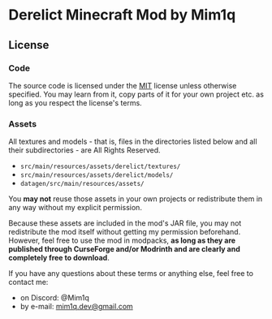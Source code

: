 # Derelict Minecraft Mod by Mim1q

## License

### Code
The source code is licensed under the [MIT](LICENSE) license unless otherwise specified. You may learn from it, copy parts of it for your own project etc. as long as you respect the license's terms.

### Assets
All textures and models - that is, files in the directories listed below and all their subdirectories - are All Rights Reserved.

- `src/main/resources/assets/derelict/textures/`
- `src/main/resources/assets/derelict/models/`
- `datagen/src/main/resources/assets/`

You **may not** reuse those assets in your own projects or redistribute them in any way without my explicit permission.

Because these assets are included in the mod's JAR file, you may not redistribute the mod itself without getting my
permission beforehand. However, feel free to use the mod in modpacks, **as long as they are published through
CurseForge and/or Modrinth and are clearly and completely free to download**.

If you have any questions about these terms or anything else, feel free to contact me:
- on Discord: @Mim1q
- by e-mail: [mim1q.dev@gmail.com](mailto:mim1q.dev@gmail.com)
